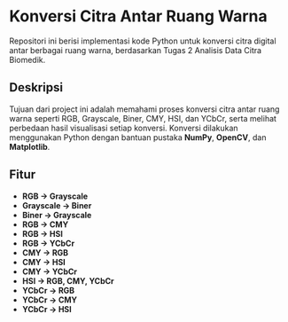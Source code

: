 # Konversi Citra Antar Ruang Warna

Repositori ini berisi implementasi kode Python untuk konversi citra digital antar berbagai ruang warna, berdasarkan Tugas 2 Analisis Data Citra Biomedik.

## Deskripsi
Tujuan dari project ini adalah memahami proses konversi citra antar ruang warna seperti RGB, Grayscale, Biner, CMY, HSI, dan YCbCr, serta melihat perbedaan hasil visualisasi setiap konversi. Konversi dilakukan menggunakan Python dengan bantuan pustaka **NumPy**, **OpenCV**, dan **Matplotlib**.

## Fitur
- **RGB → Grayscale**
- **Grayscale → Biner**
- **Biner → Grayscale**
- **RGB → CMY**
- **RGB → HSI**
- **RGB → YCbCr**
- **CMY → RGB**
- **CMY → HSI**
- **CMY → YCbCr**
- **HSI → RGB, CMY, YCbCr**
- **YCbCr → RGB**
- **YCbCr → CMY**
- **YCbCr → HSI**

